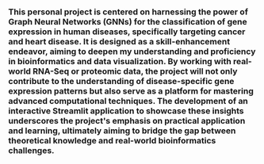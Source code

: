 

### This personal project is centered on harnessing the power of Graph Neural Networks (GNNs) for the classification of gene expression in human diseases, specifically targeting cancer and heart disease. It is designed as a skill-enhancement endeavor, aiming to deepen my understanding and proficiency in bioinformatics and data visualization. By working with real-world RNA-Seq or proteomic data, the project will not only contribute to the understanding of disease-specific gene expression patterns but also serve as a platform for mastering advanced computational techniques. The development of an interactive Streamlit application to showcase these insights underscores the project's emphasis on practical application and learning, ultimately aiming to bridge the gap between theoretical knowledge and real-world bioinformatics challenges.

